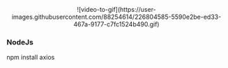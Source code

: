  
 <center>
 ![video-to-gif](https://user-images.githubusercontent.com/88254614/226804585-5590e2be-ed33-467a-9177-c7fc1524b490.gif)
</center>

 
 ### NodeJs

 npm install axios
